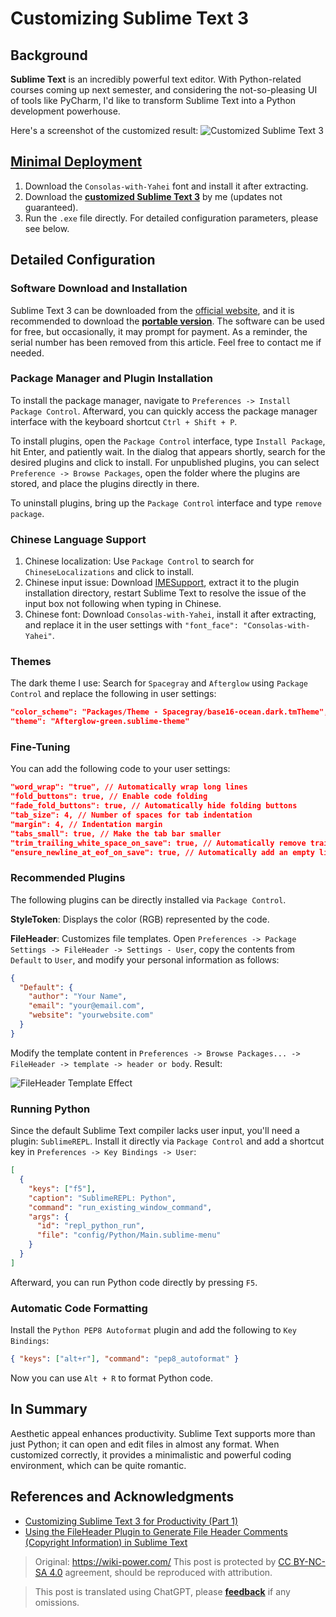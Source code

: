 # Customizing Sublime Text 3

## Background

**Sublime Text** is an incredibly powerful text editor. With Python-related courses coming up next semester, and considering the not-so-pleasing UI of tools like PyCharm, I'd like to transform Sublime Text into a Python development powerhouse.

Here's a screenshot of the customized result:
![Customized Sublime Text 3](https://media.wiki-power.com/img/ST3效果.png)

## [Minimal Deployment](https://www.jianguoyun.com/p/Da9TMr0Q-OOjBxif86sB)

1. Download the `Consolas-with-Yahei` font and install it after extracting.
2. Download the [**customized Sublime Text 3**](https://www.jianguoyun.com/p/Da9TMr0Q-OOjBxif86sB) by me (updates not guaranteed).
3. Run the `.exe` file directly. For detailed configuration parameters, please see below.

## Detailed Configuration

### Software Download and Installation

Sublime Text 3 can be downloaded from the [official website](http://www.sublimetext.com/), and it is recommended to download the [**portable version**](https://download.sublimetext.com/Sublime%20Text%20Build%203176%20x64.zip). The software can be used for free, but occasionally, it may prompt for payment. As a reminder, the serial number has been removed from this article. Feel free to contact me if needed.

### Package Manager and Plugin Installation

To install the package manager, navigate to `Preferences -> Install Package Control`. Afterward, you can quickly access the package manager interface with the keyboard shortcut `Ctrl + Shift + P`.

To install plugins, open the `Package Control` interface, type `Install Package`, hit Enter, and patiently wait. In the dialog that appears shortly, search for the desired plugins and click to install. For unpublished plugins, you can select `Preference -> Browse Packages`, open the folder where the plugins are stored, and place the plugins directly in there.

To uninstall plugins, bring up the `Package Control` interface and type `remove package`.

### Chinese Language Support

1. Chinese localization: Use `Package Control` to search for `ChineseLocalizations` and click to install.
2. Chinese input issue: Download [IMESupport](https://github.com/zcodes/IMESupport/archive/master.zip), extract it to the plugin installation directory, restart Sublime Text to resolve the issue of the input box not following when typing in Chinese.
3. Chinese font: Download `Consolas-with-Yahei`, install it after extracting, and replace it in the user settings with `"font_face": "Consolas-with-Yahei"`.

### Themes

The dark theme I use: Search for `Spacegray` and `Afterglow` using `Package Control` and replace the following in user settings:

```json
"color_scheme": "Packages/Theme - Spacegray/base16-ocean.dark.tmTheme",
"theme": "Afterglow-green.sublime-theme"
```

### Fine-Tuning

You can add the following code to your user settings:

```json
"word_wrap": "true", // Automatically wrap long lines
"fold_buttons": true, // Enable code folding
"fade_fold_buttons": true, // Automatically hide folding buttons
"tab_size": 4, // Number of spaces for tab indentation
"margin": 4, // Indentation margin
"tabs_small": true, // Make the tab bar smaller
"trim_trailing_white_space_on_save": true, // Automatically remove trailing whitespace on save
"ensure_newline_at_eof_on_save": true, // Automatically add an empty line at the end of the file (useful for C language)
```

### Recommended Plugins

The following plugins can be directly installed via `Package Control`.

**StyleToken**: Displays the color (RGB) represented by the code.

**FileHeader**: Customizes file templates. Open `Preferences -> Package Settings -> FileHeader -> Settings - User`, copy the contents from `Default` to `User`, and modify your personal information as follows:

```json
{
  "Default": {
    "author": "Your Name",
    "email": "your@email.com",
    "website": "yourwebsite.com"
  }
}
```

Modify the template content in `Preferences -> Browse Packages... -> FileHeader -> template -> header or body`. Result:

![FileHeader Template Effect](https://media.wiki-power.com/img/ST3-Template-Effect.png)

### Running Python

Since the default Sublime Text compiler lacks user input, you'll need a plugin: `SublimeREPL`. Install it directly via `Package Control` and add a shortcut key in `Preferences -> Key Bindings -> User`:

```json
[
  {
    "keys": ["f5"],
    "caption": "SublimeREPL: Python",
    "command": "run_existing_window_command",
    "args": {
      "id": "repl_python_run",
      "file": "config/Python/Main.sublime-menu"
    }
  }
]
```

Afterward, you can run Python code directly by pressing `F5`.

### Automatic Code Formatting

Install the `Python PEP8 Autoformat` plugin and add the following to `Key Bindings`:

```json
{ "keys": ["alt+r"], "command": "pep8_autoformat" }
```

Now you can use `Alt + R` to format Python code.

## In Summary

Aesthetic appeal enhances productivity. Sublime Text supports more than just Python; it can open and edit files in almost any format. When customized correctly, it provides a minimalistic and powerful coding environment, which can be quite romantic.

## References and Acknowledgments

- [Customizing Sublime Text 3 for Productivity (Part 1)](https://www.sheyilin.com/2015/05/sublime_text_3_tiao_jiao_ni_de_si_ren_li_qi_1/)
- [Using the FileHeader Plugin to Generate File Header Comments (Copyright Information) in Sublime Text](https://blog.csdn.net/afei__/article/details/82890493)

> Original: <https://wiki-power.com/>
> This post is protected by [CC BY-NC-SA 4.0](https://creativecommons.org/licenses/by/4.0/deed.en) agreement, should be reproduced with attribution.

> This post is translated using ChatGPT, please [**feedback**](https://github.com/linyuxuanlin/Wiki_MkDocs/issues/new) if any omissions.
